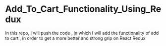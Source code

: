 # Add_To_Cart_Functionality_Using_Redux
In this repo, I will push the code , in which I will add the functionality of add to cart , in order to get a more better and strong grip on React Redux 
